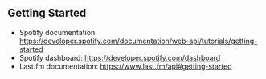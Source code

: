 ## Getting Started

- Spotify documentation: https://developer.spotify.com/documentation/web-api/tutorials/getting-started
- Spotify dashboard: https://developer.spotify.com/dashboard
- Last.fm documentation: https://www.last.fm/api#getting-started
